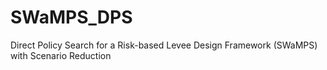 # SWaMPS_DPS
Direct Policy Search for a Risk-based Levee Design Framework (SWaMPS) with Scenario Reduction
